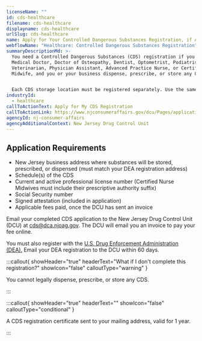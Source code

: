 ```yaml
---
licenseName: ""
id: cds-healthcare
filename: cds-healthcare
displayname: cds-healthcare
urlSlug: cds-healthcare
name: Apply for Your Controlled Dangerous Substances Registration, if Applicable
webflowName: "Healthcare: Controlled Dangerous Substances Registration"
summaryDescriptionMd: >-
  You need a Controlled Dangerous Substances (CDS) registration if you’re a
  Medical Doctor, Doctor of Osteopathy, Dentist, Optometrist, Podiatrist,
  Veterinarian, Physician Assistant, Advanced Practice Nurse, or Certified Nurse
  Midwife, and you or your business dispense, prescribe, or store any CDS. 


  Each CDS storage location must be registered separately. Use the same form and write 'branch' at the top.
industryId:
  - healthcare
callToActionText: Apply for My CDS Registration
callToActionLink: https://www.njconsumeraffairs.gov/dcu/Pages/applications.aspx#
agencyId: nj-consumer-affairs
agencyAdditionalContext: New Jersey Drug Control Unit
---
```

## Application Requirements

* New Jersey business address where substances will be stored, prescribed, or dispensed (must match your DEA registration address)
* Schedule(s) of the CDS
* Current and active professional license number (Certified Nurse Midwives must include their prescriptive authority suffix)
* Social Security number
* Signed attestation (included in application)
* Applicable fees paid, once the DCU has sent an invoice

Email your completed CDS application to the New Jersey Drug Control Unit (DCU) at [cds@dca.njoag.gov](mailto:CDS@dca.njoag.gov). The DCU will email you an invoice to pay your fee online.

You must also register with the [U.S. Drug Enforcement Administration (DEA).](https://www.deadiversion.usdoj.gov/online_forms_apps.html) Email your DEA registration to the DCU within 60 days.

:::callout{ showHeader="true" headerText="What if I don't complete this registration?" showIcon="false" calloutType="warning" }

You cannot legally dispense, prescribe, or store any CDS.

:::

:::callout{ showHeader="true" headerText="" showIcon="false" calloutType="conditional" }

A CDS registration certificate sent to your mailing address, valid for 1 year.

:::